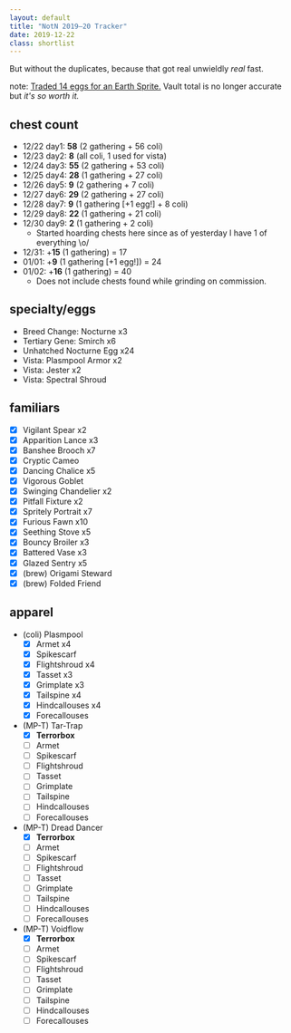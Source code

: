 ```yaml
---
layout: default
title: "NotN 2019–20 Tracker"
date: 2019-12-22
class: shortlist
---
```

But without the duplicates, because that got real unwieldly *real* fast.

note: [Traded 14 eggs for an Earth Sprite.](https://www1.flightrising.com/forums/ibaz/2800552) Vault total is no longer accurate but *it's so worth it.*

## chest count
- 12/22 day1: **58** (2 gathering + 56 coli)
- 12/23 day2: **8** (all coli, 1 used for vista)
- 12/24 day3: **55** (2 gathering + 53 coli)
- 12/25 day4: **28** (1 gathering + 27 coli)
- 12/26 day5: **9** (2 gathering + 7 coli)
- 12/27 day6: **29** (2 gathering + 27 coli)
- 12/28 day7: **9** (1 gathering [+1 egg!] + 8 coli)
- 12/29 day8: **22** (1 gathering + 21 coli)
- 12/30 day9: **2** (1 gathering + 2 coli)
	- Started hoarding chests here since as of yesterday I have 1 of everything \o/
- 12/31: +**15** (1 gathering) = 17
- 01/01: +**9** (1 gathering [+1 egg!]) = 24
- 01/02: +**16** (1 gathering) = 40
	- Does not include chests found while grinding on commission.

## specialty/eggs
- Breed Change: Nocturne x3
- Tertiary Gene: Smirch x6
- Unhatched Nocturne Egg x24
- Vista: Plasmpool Armor x2
- Vista: Jester x2
- Vista: Spectral Shroud

## familiars
- [x] Vigilant Spear x2
- [x] Apparition Lance x3
- [x] Banshee Brooch x7
- [x] Cryptic Cameo
- [x] Dancing Chalice x5
- [x] Vigorous Goblet
- [x] Swinging Chandelier x2
- [x] Pitfall Fixture x2
- [x] Spritely Portrait x7
- [x] Furious Fawn x10
- [x] Seething Stove x5
- [x] Bouncy Broiler x3
- [x] Battered Vase x3
- [x] Glazed Sentry x5
- [x] (brew) Origami Steward
- [x] (brew) Folded Friend

## apparel
- (coli) Plasmpool
	- [x] Armet x4
	- [x] Spikescarf
	- [x] Flightshroud x4
	- [x] Tasset x3
	- [x] Grimplate x3
	- [x] Tailspine x4
	- [x] Hindcallouses x4
	- [x] Forecallouses
- (MP-T) Tar-Trap
	- [x] **Terrorbox**
	- [ ] Armet
	- [ ] Spikescarf
	- [ ] Flightshroud
	- [ ] Tasset
	- [ ] Grimplate
	- [ ] Tailspine
	- [ ] Hindcallouses
	- [ ] Forecallouses
- (MP-T) Dread Dancer
	- [x] **Terrorbox**
	- [ ] Armet
	- [ ] Spikescarf
	- [ ] Flightshroud
	- [ ] Tasset
	- [ ] Grimplate
	- [ ] Tailspine
	- [ ] Hindcallouses
	- [ ] Forecallouses
- (MP-T) Voidflow
	- [x] **Terrorbox**
	- [ ] Armet
	- [ ] Spikescarf
	- [ ] Flightshroud
	- [ ] Tasset
	- [ ] Grimplate
	- [ ] Tailspine
	- [ ] Hindcallouses
	- [ ] Forecallouses